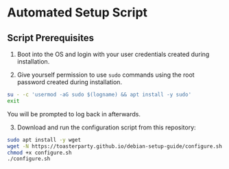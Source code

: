 # Automated Setup Script

## Script Prerequisites

1. Boot into the OS and login with your user credentials created during installation.

2. Give yourself permission to use `sudo` commands using the root password created during installation.

```sh
su - -c 'usermod -aG sudo $(logname) && apt install -y sudo'
exit
```

You will be prompted to log back in afterwards.


3. Download and run the configuration script from this repository:

```sh
sudo apt install -y wget
wget -N https://toasterparty.github.io/debian-setup-guide/configure.sh
chmod +x configure.sh
./configure.sh
```
